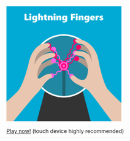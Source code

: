 <img src="lightning_fingers.png" width="300">

[Play now!](//jonashw.github.io/p5js_lightning_fingers) (touch device highly recommended)
